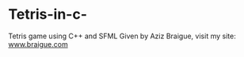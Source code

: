 # Tetris-in-c-
Tetris game using C++ and SFML
Given by Aziz Braigue, visit my site: www.braigue.com
